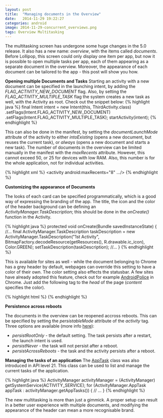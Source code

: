 ```yaml
---
layout: post
title:  "Managing documents in the Overview"
date:   2014-11-29 19:22:27
categories: android
image: 2014-11-29-concurrent_overviews.png
tags: Overview Multitasking 
---
```

The multitasking screen has undergone some huge changes in the 5.0 release. It also has a new name: _overview_, with the items called _documents_. Before Lollipop, this screen could only display one item per app, but now it is possible to open multiple tasks per app, each of them appearing as a separate document in the overview. Moreover, the appearance of each document can be tailored to the app - this post will show you how. 
<!-- more -->

**Opening multiple Documents and Tasks** Starting an activity with a new document can be specified in the launching intent, by adding the _FLAG_ACTIVITY_NEW_DOCUMENT_ flag. Also, by setting the _FLAG_ACTIVITY_MULTIPLE_TASK_ flag the system creates a new task as well, with the Activity as root. Check out the snippet below: 
{% highlight java %}
final Intent intent = new Intent(this, ThirdActivity.class)
    .setFlags(Intent.FLAG_ACTIVITY_NEW_DOCUMENT)
    .setFlags(Intent.FLAG_ACTIVITY_MULTIPLE_TASK); 
startActivity(intent);
{% endhighlight %}

This can also be done in the manifest, by setting the _documentLaunchMode_ attribute of the activity to either _intoExisting_ (opens a new document, but reuses the current task), or _always_ (opens a new document and starts a new task). The number of documents in the overview can be limited manually in the manifest with the _maxRecents_ attribute. However, this cannot exceed 50, or 25 for devices with low RAM. Also, this number is for the whole application, not for individual activities. 

{% highlight xml %}
<activity android:maxRecents="8" .../>
{% endhighlight %}

**Customizing the appearance of Documents** 

The looks of each card can be specified programmatically, which is a good way of expressing the branding of the app. The title, the icon and the color of the header background can be defining an _ActivityManager.TaskDescription_; this should be done in the _onCreate()_ function in the Activity. 

{% highlight java %}
protected void onCreate(Bundle savedInstanceState) { 
    //... 
    final ActivityManager.TaskDescription taskDescription = new ActivityManager.TaskDescription("1st Activity", BitmapFactory.decodeResource(getResources(), R.drawable.ic_icon), Color.GREEN); setTaskDescription(taskDescription); 
    //... 
}
{% endhighlight %}

This is available for sites as well - while the document belonging to Chrome has a grey header by default, webpages can override this setting to have a color of their own. The color setting also effects the statusbar. A few sites have already adopted this feature, check out for example [AndroidPolice](http://androidpolice.com) in Chrome. Just add the following tag to the _head_ of the page (_content_ specifies the color). 

{% highlight html %}
<meta name="theme-color" content="#ababab"/>
{% endhighlight %}

**Persistence across reboots** 

The documents in the overview can be reopened accross reboots. This can be specified by setting the _persistableMode_ attribute of the _activity_ tag. Three options are available (more info [here](https://developer.android.com/reference/android/R.attr.html#persistableMode)): 

  * _persistRootOnly_ \- the default setting. The task persists after a restart, the launch intent is used.
  * _persistNever_ \- the task will not persist after a reboot.
  * _persistAcrossReboots_ \- the task and the activity persists after a reboot.

**Managing the tasks of an application** 
The [AppTask](https://developer.android.com/reference/android/app/ActivityManager.AppTask.html) class was also introduced in API level 21. This class can be used to list and manage the current tasks of the application. 

{% highlight java %}
ActivityManager activityManager = (ActivityManager) getSystemService(ACTIVITY_SERVICE); 
for (ActivityManager.AppTask appTask : activityManager.getAppTasks()) { 
    // ... 
}
{% endhighlight %}

The new multitasking is more than just a gimmick. A proper setup can result in a better user experience with multiple documents, and modifying the appearance of the header can mean a more recognisable brand.
